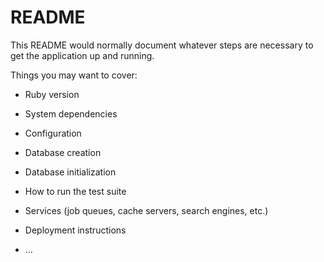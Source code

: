 # README

This README would normally document whatever steps are necessary to get the
application up and running.

Things you may want to cover:

* Ruby version

* System dependencies

* Configuration

* Database creation

* Database initialization

* How to run the test suite

* Services (job queues, cache servers, search engines, etc.)

* Deployment instructions

* ...


<!-- rails g scaffold posts title:string description:string keywords:string  -->
<!-- rails db:migrate -->
<!-- rails g controller home about -->
<!-- active_storage  is to manage file uploads in Rails applications -->

<!-- bundle install -->
<!-- rails generate devise:install -->

<!-- rails g devise user -->

<!-- rails g migration AddUserIdToPosts user_id:string to create a new column -->